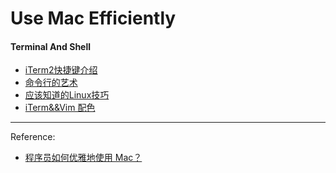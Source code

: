 Use Mac Efficiently
===

#### Terminal And Shell

- [iTerm2快捷键介绍](http://dayuan.im/blog/iterm2-keymaps.html/)
- [命令行的艺术](http://blog.jobbole.com/90364/)
- [应该知道的Linux技巧](http://coolshell.cn/articles/8883.html)
- [iTerm&&Vim 配色](http://www.gocalf.com/blog/make-mac-better-for-development.html)

---

Reference:

- [程序员如何优雅地使用 Mac？](http://www.kuqin.com/shuoit/20151110/348854.html)
